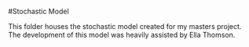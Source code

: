 #Stochastic Model

This folder houses the stochastic model created for my masters project. The development of this model was heavily assisted
by Ella Thomson.